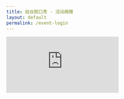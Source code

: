 ```yaml
---
title: 硅谷脱口秀 - 活动捐赠
layout: default
permalink: /event-login
---
```

<iframe class="full" src="https://app.miniextensions.com/form/Ideq2XodTAOZ5vpL4qiZ?prefill_quantity=1" frameborder="0"></iframe>
